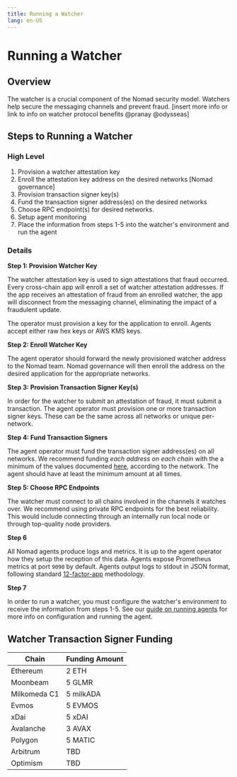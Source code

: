 ```yaml
---
title: Running a Watcher
lang: en-US
---
```


# Running a Watcher

## Overview

The watcher is a crucial component of the Nomad security model. Watchers help secure the messaging channels and prevent fraud. [insert more info or link to info on watcher protocol benefits @pranay @odysseas]

## Steps to Running a Watcher

### High Level

1. Provision a watcher attestation key
2. Enroll the attestation key address on the desired networks [Nomad governance]
3. Provision transaction signer key(s)
4. Fund the transaction signer address(es) on the desired networks
5. Choose RPC endpoint(s) for desired networks.
6. Setup agent monitoring
7. Place the information from steps 1-5 into the watcher's environment and run the agent

### Details

**Step 1: Provision Watcher Key**

The watcher attestation key is used to sign attestations that fraud occurred. Every cross-chain app will enroll a set of watcher attestation addresses. If the app receives an attestation of fraud from an enrolled watcher, the app will disconnect from the messaging channel, eliminating the impact of a fraudulent update.

The operator must provision a key for the application to enroll. Agents accept either raw hex keys or AWS KMS keys.

**Step 2: Enroll Watcher Key**

The agent operator should forward the newly provisioned watcher address to the Nomad team. Nomad governance will then enroll the address on the desired application for the appropriate networks.

**Step 3: Provision Transaction Signer Key(s)**

In order for the watcher to submit an attestation of fraud, it must submit a transaction. The agent operator must provision one or more transaction signer keys. These can be the same across all networks or unique per-network.

**Step 4: Fund Transaction Signers**

The agent operator must fund the transaction signer address(es) on all networks. We recommend funding _each address on each chain_ with the a minimum of the values documented [here](#watcher-transaction-signer-funding), according to the network. The agent should have at least the minimum amount at all times.

**Step 5: Choose RPC Endpoints**

The watcher must connect to all chains involved in the channels it watches over. We recommend using private RPC endpoints for the best reliability. This would include connecting through an internally run local node or through top-quality node providers.

**Step 6**

All Nomad agents produce logs and metrics. It is up to the agent operator how they setup the reception of this data. Agents expose Prometheus metrics at port `9090` by default. Agents output logs to stdout in JSON format, following standard [12-factor-app](https://12factor.net/logs) methodology.

**Step 7**

In order to run a watcher, you must configure the watcher's environment to receive the information from steps 1-5. See our [guide on running agents](./running-agents.md) for more info on configuration and running the agent.

## Watcher Transaction Signer Funding

| Chain        | Funding Amount |
| ------------ | -------------- |
| Ethereum     | 2 ETH          |
| Moonbeam     | 5 GLMR         |
| Milkomeda C1 | 5 milkADA      |
| Evmos        | 5 EVMOS        |
| xDai         | 5 xDAI         |
| Avalanche    | 3 AVAX         |
| Polygon      | 5 MATIC        |
| Arbitrum     | TBD            |
| Optimism     | TBD            |
